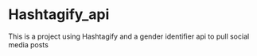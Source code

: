 # Hashtagify_api
This is a project using Hashtagify and a gender identifier api to pull social media posts
